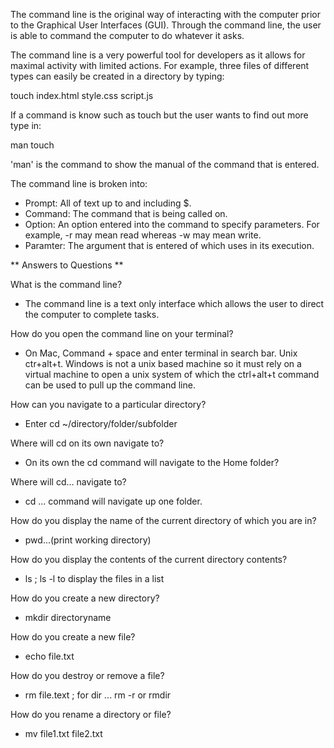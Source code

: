 The command line is the original way of interacting with the computer prior to the Graphical User Interfaces (GUI). Through the command line, the user is able to command the computer to do whatever it asks. 

The command line is a very powerful tool for developers as it allows for maximal activity with limited actions. For example, three files of different types can easily be created in a directory by typing:

  touch index.html style.css script.js
  
If a command is know such as touch but the user wants to find out more type in:

  man touch

'man' is the command to show the manual of the command that is entered.

The command line is broken into:

* Prompt: All of text up to and including $.
* Command: The command that is being called on.
* Option: An option entered into the command to specify parameters. For example, -r may mean read whereas -w may mean write.
* Paramter: The argument that is entered of which uses in its execution.

** Answers to Questions **

What is the command line?
* The command line is a text only interface which allows the user to direct the computer to complete tasks.

How do you open the command line on your terminal?
* On Mac, Command + space and enter terminal in search bar. Unix ctr+alt+t. Windows is not a unix based machine so it must rely on a virtual machine to open a unix system of which the ctrl+alt+t command can be used to pull up the command line.

How can you navigate to a particular directory?
* Enter cd ~/directory/folder/subfolder

Where will cd on its own navigate to?
* On its own the cd command will navigate to the Home folder?

Where will cd... navigate to?
* cd ... command will navigate up one folder.

How do you display the name of the current directory of which you are in?
* pwd...(print working directory)

How do you display the contents of the current directory contents?
* ls ; ls -l to display the files in a list

How do you create a new directory?
* mkdir directoryname

How do you create a new file?
* echo file.txt

How do you destroy or remove a file?
* rm file.text ; for dir ... rm -r or rmdir

How do you rename a directory or file?
* mv file1.txt file2.txt
